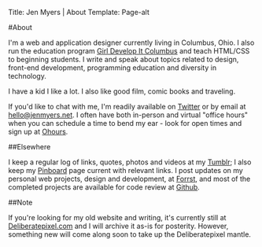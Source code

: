Title: Jen Myers | About
Template: Page-alt

#About

I'm a web and application designer currently living in Columbus, Ohio. I also run the education program [Girl Develop It Columbus](http://www.girldevelopitcbus.com) and teach HTML/CSS to beginning students. I write and speak about topics related to design, front-end development, programming education and diversity in technology.

I have a kid I like a lot. I also like good film, comic books and traveling.

If you'd like to chat with me, I'm readily available on [Twitter](http://www.twitter.com/antiheroine) or by email at [hello@jenmyers.net](mailto:hello@jenmyers.net). I often have both in-person and virtual "office hours" when you can schedule a time to bend my ear - look for open times and sign up at [Ohours](http://ohours.org/jenmyers).

##Elsewhere

I keep a regular log of links, quotes, photos and videos at my [Tumblr](http://jenmyers.tumblr.com); I also keep my [Pinboard](http://pinboard.in/u:jenmyers/) page current with relevant links. I post updates on my personal web projects, design and development, at [Forrst](http://forrst.com/people/jenmyers), and most of the completed projects are available for code review at [Github](http://www.github.com/jenmyers).

##Note

If you're looking for my old website and writing, it's currently still at [Deliberatepixel.com](http://www.deliberatepixel.com) and I will archive it as-is for posterity. However, something new will come along soon to take up the Deliberatepixel mantle.